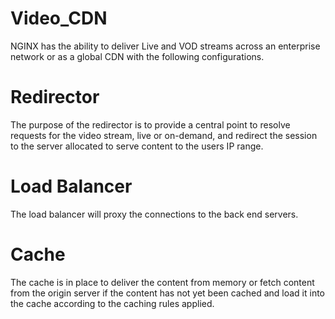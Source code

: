 # Video_CDN

NGINX has the ability to deliver Live and VOD streams across an enterprise network or as a global CDN with the following configurations.

# Redirector
The purpose of the redirector is to provide a central point to resolve requests for the video stream, live or on-demand, and redirect the session to the server allocated to serve content to the users IP range.

# Load Balancer
The load balancer will proxy the connections to the back end servers.

# Cache
The  cache is in place to deliver the content from memory or fetch content from the origin server if the content has not yet been cached and load it into the cache according to the caching rules applied.
